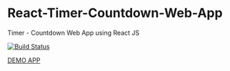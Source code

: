 # React-Timer-Countdown-Web-App
Timer - Countdown Web App using React JS

[![Build Status](https://travis-ci.org/abhishek70/React-Timer-Countdown-Web-App.svg?branch=master)](https://travis-ci.org/abhishek70/React-Timer-Countdown-Web-App)

<a href="https://pristine-big-bend-38700.herokuapp.com">DEMO APP</a>
